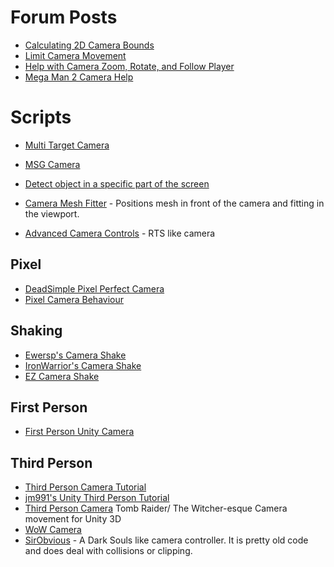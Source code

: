 # Forum Posts
* [Calculating 2D Camera Bounds](https://answers.unity.com/questions/501893/calculating-2d-camera-bounds.html)
* [Limit Camera Movement](https://answers.unity.com/questions/1243099/limit-camera-movement-1.html)
* [Help with Camera Zoom, Rotate, and Follow Player](https://forum.unity.com/threads/last-bit-of-camera-help-with-zoom-rotate-and-follow-player-functionality.488236/)
* [Mega Man 2 Camera Help](https://stackoverflow.com/questions/30024525/mega-man-2-camera-help-unity)

# Scripts

* [Multi Target Camera](https://github.com/lopespm/unity-camera-multi-target)

* [MSG Camera](https://github.com/mogoson/MGS-Camera)

* [Detect object in a specific part of the screen](https://answers.unity.com/questions/495102/detect-object-in-a-specific-part-of-the-screen.html)

* [Camera Mesh Fitter](https://github.com/unity-packages/camera-mesh-fitter) - Positions mesh in front of the camera and fitting in the viewport.
* [Advanced Camera Controls](https://github.com/Xerios/AdvancedCameraControls) - RTS like camera
## Pixel
* [DeadSimple Pixel Perfect Camera](https://github.com/cmilr/DeadSimple-Pixel-Perfect-Camera)
* [Pixel Camera Behaviour](https://github.com/jwkontti/Unity-PixelCameraBehaviour/blob/master/PixelCameraBehaviour.cs)

## Shaking

* [Ewersp's Camera Shake](https://github.com/ewersp/CameraShake)
* [IronWarrior's Camera Shake](https://github.com/IronWarrior/UnityCameraShake)
* [EZ Camera Shake](https://github.com/andersonaddo/EZ-Camera-Shake-Unity)


## First Person
* [First Person Unity Camera](https://github.com/PanMig/First-Person-Unity-Camera)
## Third Person
* [Third Person Camera Tutorial](https://github.com/Ardathalion/UnityThirdPersonCameraTutorial)
* [jm991's Unity Third Person Tutorial](https://github.com/jm991/UnityThirdPersonTutorial)
* [Third Person Camera](https://github.com/RelentlessAF/third-person-camera)   Tomb Raider/ The Witcher-esque Camera movement for Unity 3D 
* [WoW Camera](https://github.com/UnityCommunity/UnityLibrary/blob/master/Assets/Scripts/Camera/WowCamera.cs)
* [SirObvious](https://github.com/SirObvious/UnityThirdPersonCamera) - A Dark Souls like camera controller.  It is pretty old code and does deal with collisions or clipping.
